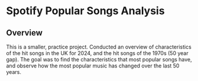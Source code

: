 # Spotify Popular Songs Analysis
## Overview
This is a smaller, practice project. Conducted an overview of characteristics of the hit songs in the UK for 2024, and the hit songs of the 1970s (50 year gap). 
The goal was to find the characteristics that most popular songs have, and observe how the most popular music has changed over the last 50 years.
